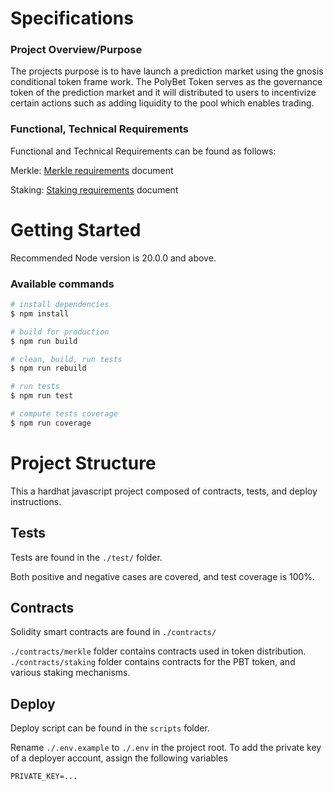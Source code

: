 # Specifications
### Project Overview/Purpose
The projects purpose is to have launch a prediction market using the gnosis conditional token frame work. The PolyBet Token serves as the governance token of the prediction market and it will distributed to users to incentivize certain actions such as adding liquidity to the pool which enables trading.

### Functional, Technical Requirements
Functional and Technical Requirements can be found as follows:

Merkle: [Merkle requirements](README_Merkle.md) document

Staking: [Staking requirements](README_Staking.md) document

# Getting Started
Recommended Node version is 20.0.0 and above.

### Available commands

```bash
# install dependencies
$ npm install

# build for production
$ npm run build

# clean, build, run tests
$ npm run rebuild

# run tests
$ npm run test

# compute tests coverage
$ npm run coverage
```

# Project Structure
This a hardhat javascript project composed of contracts, tests, and deploy instructions.

## Tests

Tests are found in the `./test/` folder.

Both positive and negative cases are covered, and test coverage is 100%.

## Contracts

Solidity smart contracts are found in `./contracts/`

`./contracts/merkle` folder contains contracts used in token distribution.
`./contracts/staking` folder contains contracts for the PBT token, and various staking mechanisms.

## Deploy
Deploy script can be found in the `scripts` folder.

Rename `./.env.example` to `./.env` in the project root.
To add the private key of a deployer account, assign the following variables
```
PRIVATE_KEY=...
```